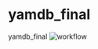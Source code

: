 # yamdb_final
yamdb_final
![workflow](https://github.com/sergkuzora/yamdb_final/actions/workflows/yamdb_worklfow/badge.svg)
